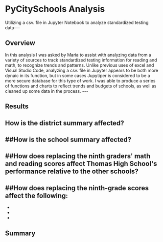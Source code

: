 # PyCitySchools Analysis
Utilizing a csv. file in Jupyter Notebook to analyze standardized testing data---
## Overview
In this analysis I was asked by Maria to assist with analyzing data from a variety of sources to track standardized testing information for reading and math, to recognize trends and patterns. Unlike previous uses of excel and Visual Studio Code, analyzing a csv. file in Jupyter appears to be both more dynaic in its function, but in some cases Jupytiper is considered to be a more secure database for this type of work. I was able to produce a series of functions and charts to reflect trends and budgets of schools, as well as cleaned up some data in the process. ---
## Results
How is the district summary affected?
-
##How is the school summary affected?
- 
##How does replacing the ninth graders' math and reading scores affect Thomas High School's performance relative to the other schools?
- 
##How does replacing the ninth-grade scores affect the following:
-
-
-
-
## Summary

